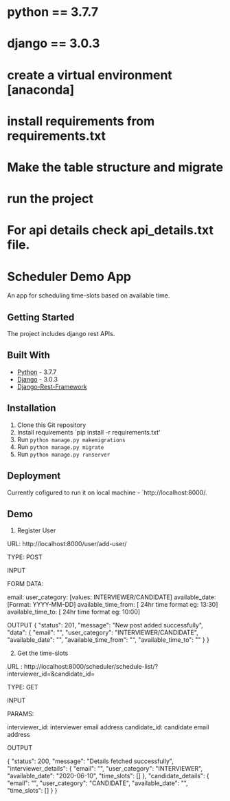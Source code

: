 # python == 3.7.7
# django == 3.0.3
# create a virtual environment [anaconda]
# install requirements from requirements.txt
# Make the table structure and migrate
# run the project
# For api details check api_details.txt file.

# Scheduler Demo App
An app for scheduling time-slots based on available time.

## Getting Started

The project includes django rest APIs.

## Built With
* [Python]() - 3.7.7
* [Django](https://docs.djangoproject.com/) - 3.0.3
* [Django-Rest-Framework](https://www.django-rest-framework.org/)

## Installation

1. Clone this Git repository
2. Install requirements `pip install -r requirements.txt'
3. Run `python manage.py makemigrations`
4. Run `python manage.py migrate`
5. Run `python manage.py runserver`

## Deployment

Currently cofigured to run it on local machine - `http://localhost:8000/. 

## Demo

1. Register User

URL: http://localhost:8000/user/add-user/

TYPE: POST

INPUT

FORM DATA:

email: <email-id>
user_category: <user type>[values: INTERVIEWER/CANDIDATE]
available_date: <available date>[Format: YYYY-MM-DD]
available_time_from: <time that user available from> [ 24hr time format eg: 13:30]
available_time_to: <time that user available to> [ 24hr time format eg: 10:00]

OUTPUT
{
    "status": 201,
    "message": "New post added successfully",
    "data": {
        "email": "",
        "user_category": "INTERVIEWER/CANDIDATE",
        "available_date": "",
        "available_time_from": "",
        "available_time_to": ""
    }
}

2. Get the time-slots

URL : http://localhost:8000/scheduler/schedule-list/?interviewer_id=&candidate_id=

TYPE: GET

INPUT

PARAMS:

interviewer_id: interviewer email address
candidate_id: candidate email address


OUTPUT

{
    "status": 200,
    "message": "Details fetched successfully",
    "interviewer_details": {
        "email": "",
        "user_category": "INTERVIEWER",
        "available_date": "2020-06-10",
        "time_slots": []
    },
    "candidate_details": {
        "email": "",
        "user_category": "CANDIDATE",
        "available_date": "",
        "time_slots": []
    }
}
